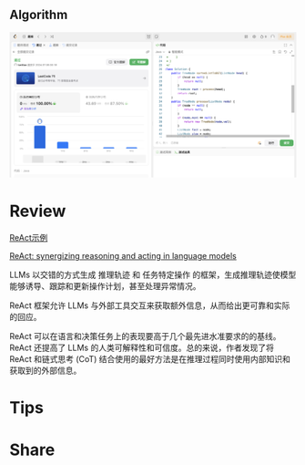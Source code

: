 ## Algorithm

![ianxiao-2024-07-08-lc.png](../../images/temp/ianxiao-2024-07-08-lc.png)

# Review

[ReAct示例](https://github.com/dair-ai/Prompt-Engineering-Guide/blob/main/notebooks/react.ipynb)

[ReAct: synergizing reasoning and acting in language models](https://arxiv.org/pdf/2210.03629)

LLMs 以交错的方式生成 推理轨迹 和 任务特定操作 的框架，生成推理轨迹使模型能够诱导、跟踪和更新操作计划，甚至处理异常情况。

ReAct 框架允许 LLMs 与外部工具交互来获取额外信息，从而给出更可靠和实际的回应。

ReAct 可以在语言和决策任务上的表现要高于几个最先进水准要求的的基线。ReAct 还提高了 LLMs 的人类可解释性和可信度。总的来说，作者发现了将 ReAct 和链式思考 (CoT) 结合使用的最好方法是在推理过程同时使用内部知识和获取到的外部信息。

# Tips


# Share
